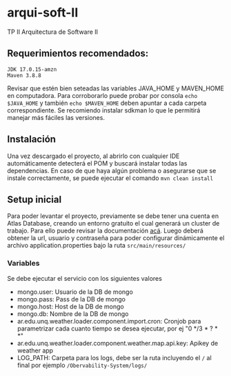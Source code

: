 # arqui-soft-II
TP II Arquitectura de Software II


## Requerimientos recomendados:

    JDK 17.0.15-amzn
    Maven 3.8.8

Revisar que estén bien seteadas las variables JAVA_HOME y MAVEN_HOME en computadora. Para corroborarlo puede probar por consola
```echo $JAVA_HOME``` y también  ```echo $MAVEN_HOME``` deben apuntar a cada carpeta correspondiente.
Se recomiendo instalar sdkman lo que le permitirá manejar más fáciles las versiones.

## Instalación
Una vez descargado el proyecto, al abrirlo con cualquier IDE automáticamente detecterá el POM y buscará instalar todas las dependencias. En caso de que haya algún problema o asegurarse que se instale correctamente, se puede ejecutar el comando
```mvn clean install```

## Setup inicial
Para poder levantar el proyecto, previamente se debe tener una cuenta en Atlas Database, creando un entorno gratuito el cual generará un cluster de trabajo. Para ello puede revisar la documentación [acá](https://www.mongodb.com/products/platform/atlas-database).
Luego deberá obtener la url, usuario y contraseña para poder configurar dinámicamente el archivo application.properties bajo la ruta ```src/main/resources/```

### Variables

Se debe ejecutar el servicio con los siguientes valores

- mongo.user: Usuario de la DB de mongo
- mongo.pass: Pass de la DB de mongo
- mongo.host: Host de la DB de mongo
- mongo.db: Nombre de la DB de mongo
- ar.edu.unq.weather.loader.component.import.cron: Cronjob para parametrizar cada cuanto tiempo se desea ejecutar, por ej "0 */3 * ? * *"
- ar.edu.unq.weather.loader.component.weather.map.api.key: Apikey de weather app
- LOG_PATH: Carpeta para los logs, debe ser la ruta incluyendo el `/` al final por ejemplo `/Obervability-System/logs/`
